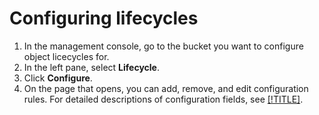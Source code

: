 # Configuring lifecycles

1. In the management console, go to the bucket you want to configure object licecycles for.
2. In the left pane, select **Lifecycle**.
3. Click **Configure**.
4. On the page that opens, you can add, remove, and edit configuration rules. For detailed descriptions of configuration fields, see [[!TITLE]](configuration.md).

